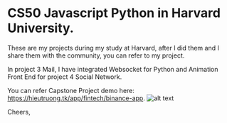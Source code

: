 # CS50 Javascript Python in Harvard University.

These are my projects during my study at Harvard, after I did them and I share them with the community, you can refer to my project.

In project 3 Mail, I have integrated Websocket for Python and Animation Front End for project 4 Social Network.

You can refer Capstone Project demo here: https://hieutruong.tk/app/fintech/binance-app.
![alt text](https://media.istockphoto.com/vectors/funny-shiba-inu-dog-paws-up-over-wall-dog-face-cartoon-vector-vector-id1185691474?k=20&m=1185691474&s=612x612&w=0&h=sn_WXxnFLb5mY6DEMlkgXEZWauE8hmKDf3V6v0l2Jdc=)

Cheers,
